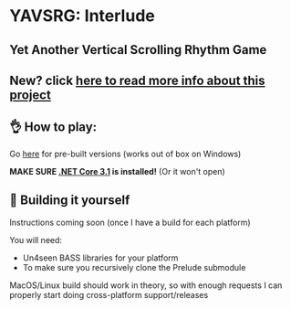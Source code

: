 # **YAVSRG: Interlude**
Yet Another Vertical Scrolling Rhythm Game
----

New? click [here to read more info about this project](https://yavsrg.github.io/Interlude)
----

## 👌 How to play:

Go [here](https://github.com/YAVSRG/Interlude/releases) for pre-built versions (works out of box on Windows)

**MAKE SURE [.NET Core 3.1](https://dotnet.microsoft.com/download/dotnet/3.1/runtime) is installed!** (Or it won't open)

## 🤖 Building it yourself

Instructions coming soon (once I have a build for each platform)

You will need:
- Un4seen BASS libraries for your platform
- To make sure you recursively clone the Prelude submodule

MacOS/Linux build should work in theory, so with enough requests I can properly start doing cross-platform support/releases
